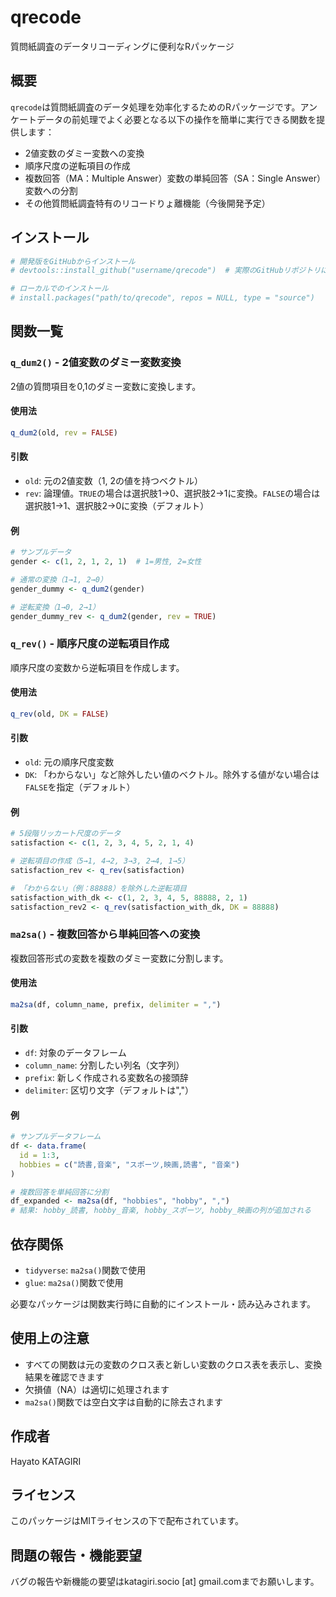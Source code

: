 # qrecode

質問紙調査のデータリコーディングに便利なRパッケージ

## 概要

`qrecode`は質問紙調査のデータ処理を効率化するためのRパッケージです。アンケートデータの前処理でよく必要となる以下の操作を簡単に実行できる関数を提供します：

- 2値変数のダミー変数への変換
- 順序尺度の逆転項目の作成
- 複数回答（MA：Multiple Answer）変数の単純回答（SA：Single Answer）変数への分割
- その他質問紙調査特有のリコードりょ離機能（今後開発予定）

## インストール

```r
# 開発版をGitHubからインストール
# devtools::install_github("username/qrecode")  # 実際のGitHubリポジトリに置き換えてください

# ローカルでのインストール
# install.packages("path/to/qrecode", repos = NULL, type = "source")
```

## 関数一覧

### `q_dum2()` - 2値変数のダミー変数変換

2値の質問項目を0,1のダミー変数に変換します。

#### 使用法
```r
q_dum2(old, rev = FALSE)
```

#### 引数
- `old`: 元の2値変数（1, 2の値を持つベクトル）
- `rev`: 論理値。`TRUE`の場合は選択肢1→0、選択肢2→1に変換。`FALSE`の場合は選択肢1→1、選択肢2→0に変換（デフォルト）

#### 例
```r
# サンプルデータ
gender <- c(1, 2, 1, 2, 1)  # 1=男性, 2=女性

# 通常の変換（1→1, 2→0）
gender_dummy <- q_dum2(gender)

# 逆転変換（1→0, 2→1）
gender_dummy_rev <- q_dum2(gender, rev = TRUE)
```

### `q_rev()` - 順序尺度の逆転項目作成

順序尺度の変数から逆転項目を作成します。

#### 使用法
```r
q_rev(old, DK = FALSE)
```

#### 引数
- `old`: 元の順序尺度変数
- `DK`: 「わからない」など除外したい値のベクトル。除外する値がない場合は`FALSE`を指定（デフォルト）

#### 例
```r
# 5段階リッカート尺度のデータ
satisfaction <- c(1, 2, 3, 4, 5, 2, 1, 4)

# 逆転項目の作成（5→1, 4→2, 3→3, 2→4, 1→5）
satisfaction_rev <- q_rev(satisfaction)

# 「わからない」（例：88888）を除外した逆転項目
satisfaction_with_dk <- c(1, 2, 3, 4, 5, 88888, 2, 1)
satisfaction_rev2 <- q_rev(satisfaction_with_dk, DK = 88888)
```

### `ma2sa()` - 複数回答から単純回答への変換

複数回答形式の変数を複数のダミー変数に分割します。

#### 使用法
```r
ma2sa(df, column_name, prefix, delimiter = ",")
```

#### 引数
- `df`: 対象のデータフレーム
- `column_name`: 分割したい列名（文字列）
- `prefix`: 新しく作成される変数名の接頭辞
- `delimiter`: 区切り文字（デフォルトは","）

#### 例
```r
# サンプルデータフレーム
df <- data.frame(
  id = 1:3,
  hobbies = c("読書,音楽", "スポーツ,映画,読書", "音楽")
)

# 複数回答を単純回答に分割
df_expanded <- ma2sa(df, "hobbies", "hobby", ",")
# 結果: hobby_読書, hobby_音楽, hobby_スポーツ, hobby_映画の列が追加される
```

## 依存関係

- `tidyverse`: `ma2sa()`関数で使用
- `glue`: `ma2sa()`関数で使用

必要なパッケージは関数実行時に自動的にインストール・読み込みされます。

## 使用上の注意

- すべての関数は元の変数のクロス表と新しい変数のクロス表を表示し、変換結果を確認できます
- 欠損値（NA）は適切に処理されます
- `ma2sa()`関数では空白文字は自動的に除去されます

## 作成者

Hayato KATAGIRI

## ライセンス

このパッケージはMITライセンスの下で配布されています。

## 問題の報告・機能要望

バグの報告や新機能の要望はkatagiri.socio [at]  gmail.comまでお願いします。
